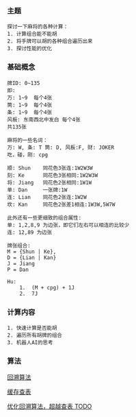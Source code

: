 ### 主题
    探讨一下麻将的各种计算：
    1. 计算组合能不能胡
    2. 将手牌可以胡的各种组合遍历出来
    3. 探讨性能的优化
### 基础概念
    牌ID: 0~135
    即:
    万: 1~9  每个4张
    筒: 1~9  每个4张
    条: 1~9  每个4张
    风板: 东南西北中发白 每个4张
    共135张

    麻将的一些名词：
    万: W, 条: T 筒: D, 风板:F, 财: JOKER
    吃，碰，刚: cpg

    顺: Shun    同花色3张连:1W2W3W
    刻: Ke      同花色3张相同:1W2W3W
    将: Jiang   同花色2张相同:1W1W
    单: Dan     一张牌:1W
    连: Lian    同花色2张连:1W2W
    坎: Kan     同花色2张差1相连:1W3W,5W7W

    此外还有一些更细致的组合属性:
    单: 1,2,8,9 为边张，即它们左右可以相连的比较少
    连: 12,89 为边张 

    牌张组合:
    M = {Shun | Ke},
    D = {Lian | Kan}
    J = Jiang
    P = Dan

    Hu: 
        1.  (M + cpg) + 1J
        2.  7J
    
### 计算内容
    1. 快速计算是否能胡
    2. 遍历所有胡牌的组合
    3. 机器人AI的思考

### 算法
[回溯算法](BacktraceAlgo.md)

[缓存查表](CacheAlgo.md)

[优化回溯算法，超越查表 TODO](TotalBackTraceAlgo.md)